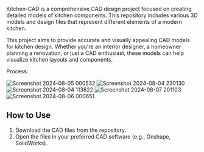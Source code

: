 Kitchen-CAD is a comprehensive CAD design project focused on creating detailed models of kitchen components.
This repository includes various 3D models and design files that represent different elements of a modern kitchen.

This project aims to provide accurate and visually appealing CAD models for kitchen design. 
Whether you're an interior designer, a homeowner planning a renovation, or just a CAD enthusiast, these models can help visualize kitchen layouts and components.

Process:

![Screenshot 2024-08-05 000532](https://github.com/user-attachments/assets/23787411-354e-44b8-9e43-6c0dfed0c8ca)
![Screenshot 2024-08-04 230130](https://github.com/user-attachments/assets/bf70b24e-48f8-4927-b3da-a14950f6b280)
![Screenshot 2024-08-04 113622](https://github.com/user-attachments/assets/b8f0ca83-9d94-45f0-a2cb-6fc57d48b16f)
![Screenshot 2024-08-07 201103](https://github.com/user-attachments/assets/b06b2967-dc8f-44e3-b507-a9180661681a)
![Screenshot 2024-08-06 000651](https://github.com/user-attachments/assets/58f77920-b118-4e9a-b2e0-8279ad1d191e)


## How to Use
1. Download the CAD files from the repository.
2. Open the files in your preferred CAD software (e.g., Onshape, SolidWorks).
